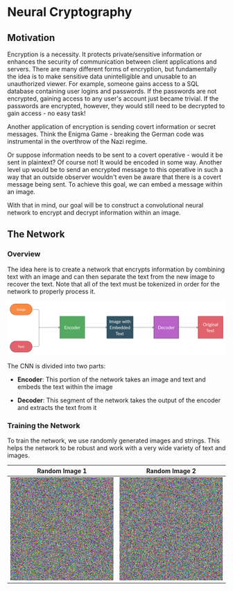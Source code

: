 # Neural Cryptography

## Motivation
Encryption is a necessity. It protects private/sensitive information or enhances the security of communication between
client applications and servers. There are many different forms of encryption, but fundamentally the idea is to make
sensitive data unintelligible and unusable to an unauthorized viewer. For example, someone gains access to a SQL
database containing user logins and passwords. If the passwords are not encrypted, gaining access to any user's account
just became trivial. If the passwords are encrypted, however, they would still need to be decrypted to gain
access - no easy task!

Another application of encryption  is sending covert information or secret messages. Think the Enigma Game - breaking
the German code was instrumental in the overthrow of the Nazi regime.

Or suppose information needs to be sent to a covert operative - would it be sent in plaintext? Of course not! It would
be encoded in some way. Another level up would be to send an encrypted message to this operative in such a way that an
outside observer wouldn't even be aware that there is a covert message being sent. To achieve this goal, we can embed a
message within an image.

With that in mind, our goal will be to construct a convolutional neural network to encrypt and decrypt information within
an image.

## The Network
### Overview
The idea here is to create a network that encrypts information by combining text with an image and can then separate the
text from the new image to recover the text. Note that all of the text must be tokenized in order for the network to 
properly process it.

<img src="./img/Diagrams/Workflow.png">

The CNN is divided into two parts:
* **Encoder**: This portion of the network takes an image and text and embeds the text within the image
  

* **Decoder**: This segment of the network takes the output of the encoder and extracts the text from it

### Training the Network
To train the network, we use randomly generated images and strings. This helps the network to be robust and work with
a very wide variety of text and images.

|             Random Image 1              |               Random Image 2             |
|------------------------------|-----------------------------------------------------|
|<img src="./img/Raw/Random1_NoAxes.png"> | <img src="./img/Raw/Random2_NoAxes.png"> |
